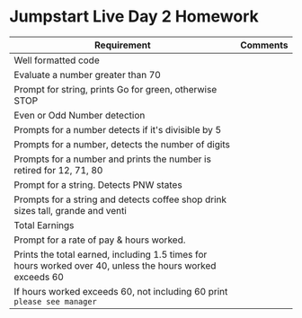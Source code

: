 # Jumpstart Live Day 2 Homework

| Requirement | Comments
|---|---
| Well formatted code | 
| Evaluate a number greater than 70 |  
| Prompt for string, prints Go for green, otherwise STOP | 
| Even or Odd Number detection | 
| Prompts for a number detects if it's divisible by 5 | 
| Prompts for a number, detects the number of digits | 
| Prompts for a number and prints the number is retired for 12, 71, 80 | 
| Prompt for a string. Detects PNW states | 
| Prompts for a string and detects coffee shop drink sizes tall, grande and venti | 
| Total Earnings | 
| Prompt for a rate of pay & hours worked. | 
| Prints the total earned, including 1.5 times for hours worked over 40, unless the hours worked exceeds 60 | 
| If hours worked exceeds 60, not including 60 print `please see manager` |


